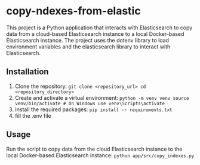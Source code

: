 # copy-ndexes-from-elastic

This project is a Python application that interacts with Elasticsearch to copy data from a cloud-based Elasticsearch instance to a local Docker-based Elasticsearch instance. The project uses the dotenv library to load environment variables and the elasticsearch library to interact with Elasticsearch.

## Installation
1. Clone the repository: ```git clone <repository_url> cd <repository_directory>```
2. Create and activate a virtual environment: ```python -m venv venv source venv/bin/activate # On Windows use venv\Scripts\activate```  
3. Install the required packages: ```pip install -r requirements.txt```
4. fill the .env file

## Usage
Run the script to copy data from the cloud Elasticsearch instance to the local Docker-based Elasticsearch instance: ```python app/src/copy_indexes.py```

